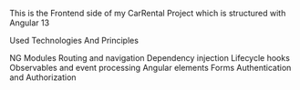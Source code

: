 This is the Frontend side of my CarRental Project which is structured with Angular 13

Used Technologies And Principles

NG Modules
Routing and navigation
Dependency injection
Lifecycle hooks
Observables and event processing
Angular elements
Forms
Authentication and Authorization
